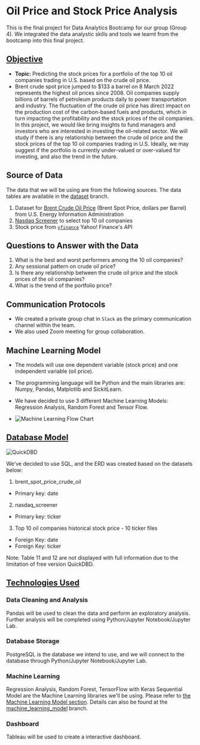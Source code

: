 # Oil Price and Stock Price Analysis

This is the final project for Data Analytics Bootcamp for our group (Group 4). We integrated the data analystic skills and tools we learnt from the bootcamp into this final project.

## [Objective](https://github.com/kobertlam/Oil_Price_and_Stock_Price_Analysis/tree/presentation)

* **Topic:** Predicting the stock prices for a portfolio of the top 10 oil companies trading in U.S. based on the crude oil price.
* Brent crude spot price jumped to $133 a barrel on 8 March 2022 represents the highest oil prices since 2008.  Oil companies supply billions of barrels of petroleum products daily to power transportation and industry.  The fluctuation of the crude oil price has direct impact on the production cost of the carbon-based fuels and products, which in turn impacting the profitability and the stock prices of the oil companies.  In this project, we would like bring insights to fund managers and investors who are interested in investing the oil-related sector.  We will study if there is any relationship between the crude oil price and the stock prices of the top 10 oil companies trading in U.S.  Ideally, we may suggest if the portfolio is currently under-valued or over-valued for investing, and also the trend in the future.
  
## Source of Data

The data that we will be using are from the following sources. The data tables are available in the [dataset](https://github.com/kobertlam/Oil_Price_and_Stock_Price_Analysis/tree/dataset) branch. 

1. Dataset for [Brent Crude Oil Price](https://www.eia.gov/dnav/pet/hist_xls/RBRTEd.xls) (Brent Spot Price, dollars per Barrel) from U.S. Energy Information Administration
2. [Nasdaq Screener](https://www.nasdaq.com/market-activity/stocks/screener) to select top 10 oil companies
3. Stock price from [`yfinance`](https://pypi.org/project/yfinance/) Yahoo! Finance's API 

## Questions to Answer with the Data

1. What is the best and worst performers among the 10 oil companies?
2. Any sessional pattern on crude oil price?
3. Is there any relationship between the crude oil price and the stock prices of the oil companies?
4. What is the trend of the portfolio price?

## Communication Protocols

* We created a private group chat in `Slack` as the primary communication channel within the team.
* We also used Zoom meeting for group collaboration.

## Machine Learning Model

* The models will use one dependent variable (stock price) and one independent variable (oil price).
* The programming language will be Python and the main libraries are: Numpy, Pandas, Matplotlib and SickitLearn. 
* We have decided to use 3 different Machine Learning Models: Regression Analysis, Random Forest and Tensor Flow.

* ![Machine Learning Flow Chart](https://github.com/kobertlam/Oil_Price_and_Stock_Price_Analysis/blob/machine_learning_model/Resources/ml_flow_chart.jpeg)

## [Database Model](https://github.com/kobertlam/Oil_Price_and_Stock_Price_Analysis/tree/database)

![QuickDBD](https://user-images.githubusercontent.com/93500353/159140505-adecb2ca-1ac1-481a-97da-a7c9e87b2562.png)

We've decided to use SQL, and the ERD was created based on the datasets below:
1. brent_spot_price_crude_oil
* Primary key: date
2. nasdaq_screener
* Primary key: ticker
3. Top 10 oil companies historical stock price - 10 ticker files
* Foreign Key: date
* Foreign Key: ticker
  
Note: Table 11 and 12 are not displayed with full information due to the limitation of free version QuickDBD.

## [Technologies Used](https://github.com/kobertlam/Oil_Price_and_Stock_Price_Analysis/tree/technologies)

### Data Cleaning and Analysis
Pandas will be used to clean the data and perform an exploratory analysis. Further analysis will be completed using Python/Jupyter Notebook/Jupyter Lab.

### Database Storage
PostgreSQL is the database we intend to use, and we will connect to the database through Python/Jupyter Notebook/Jupyter Lab.

### Machine Learning

Regression Analysis, Random Forest, TensorFlow with Keras Sequential Model are the Machine Learning libraries we'll be using. Please refer to [the Machine Learning Model section](https://github.com/kobertlam/Oil_Price_and_Stock_Price_Analysis#machine-learning-model). Details can also be found at the [machine_learning_model](https://github.com/kobertlam/Oil_Price_and_Stock_Price_Analysis/tree/machine_learning_model) branch. 

### Dashboard
Tableau will be used to create a interactive dashboard. 
